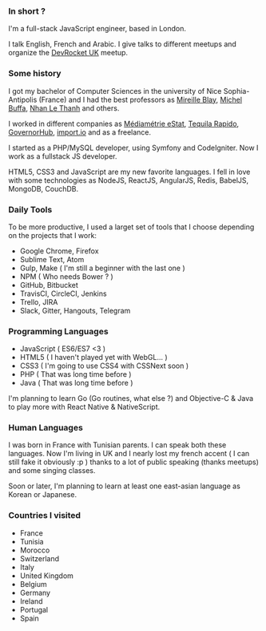 ### In short ?

I'm a full-stack JavaScript engineer, based in London.

I talk English, French and Arabic. I give talks to different meetups and organize the [DevRocket UK](http://www.meetup.com/devrocketuk/) meetup.

### Some history

I got my bachelor of Computer Sciences in the university of Nice Sophia-Antipolis (France) and I had the best professors as [Mireille Blay](http://users.polytech.unice.fr/~blay/), [Michel Buffa](http://users.polytech.unice.fr/~buffa/), [Nhan Le Thanh](http://www.i3s.unice.fr/~nlt/) and others.

I worked in different companies as [Médiamétrie eStat](http://www.mediametrie-estat.com/), [Tequila Rapido](http://www.tequilarapido.com/), [GovernorHub](https://governorhub.com/), [import.io](https://import.io/) and as a freelance.

I started as a PHP/MySQL developer, using Symfony and CodeIgniter. Now I work as a fullstack JS developer.

HTML5, CSS3 and JavaScript  are my new favorite languages. I fell in love with some technologies as NodeJS, ReactJS, AngularJS, Redis, BabelJS, MongoDB, CouchDB.

### Daily Tools

To be more productive, I used a larget set of tools that I choose depending on the projects that I work:

- Google Chrome, Firefox
- Sublime Text, Atom
- Gulp, Make ( I'm still a beginner with the last one )
- NPM ( Who needs Bower ? )
- GitHub, Bitbucket
- TravisCI, CircleCI, Jenkins
- Trello, JIRA
- Slack, Gitter, Hangouts, Telegram

### Programming Languages

- JavaScript ( ES6/ES7 <3 )
- HTML5 ( I haven't played yet with WebGL... )
- CSS3 ( I'm going to use CSS4 with CSSNext soon )
- PHP ( That was long time before )
- Java ( That was long time before )

I'm planning to learn Go (Go routines, what else ?) and Objective-C & Java to play more with React Native & NativeScript.

### Human Languages

I was born in France with Tunisian parents. I can speak both these languages. Now I'm living in UK and I nearly lost my french accent ( I can still fake it obviously :p ) thanks to a lot of public speaking (thanks meetups) and some singing classes.

Soon or later, I'm planning to learn at least one east-asian language as Korean or Japanese.

### Countries I visited

- France
- Tunisia
- Morocco
- Switzerland
- Italy
- United Kingdom
- Belgium
- Germany
- Ireland
- Portugal
- Spain